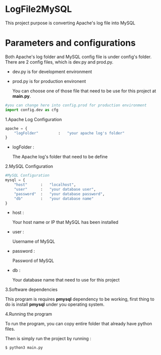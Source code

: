 # LogFile2MySQL
  This project purpose is converting Apache's log file into MySQL

# Parameters and configurations
  Both Apache's log folder and MySQL config file is under config's folder. 
  There are 2 config files, which is dev.py and prod.py.
  
* dev.py is for development environment

* prod.py is for production environent

  You can choose one of those file that need to be use for this project at **main.py**.

```python
#you can change here into config.prod for production environment
import config.dev as cfg 
```



1.Apache Log Configuration

```python
apache = {
    "logFolder"         :   "your apache log's folder"
}
```
* logFolder : 
  
  The Apache log's folder that need to be define
  
2.MySQL Configuration

```python
#MySQL Configuration
mysql = {
    "host"      :   "localhost",
    "user"      :   "your database user",
    "password"  :   "your database password",
    "db"        :   "your database name"
}
```
* host      :

  Your host name or IP that MySQL has been installed
  
* user      :

  Username of MySQL
  
* password  : 

  Password of MySQL
  
* db        : 

  Your database name that need to use for this project



3.Software dependencies

  This program is requires **pmysql** dependency to be working, first thing to do is install **pmysql** under you operating system.

4.Running the program

  To run the program, you can copy entire folder that already have python files.

  Then is simply run the project by running : 

```bash
$ python3 main.py
```
